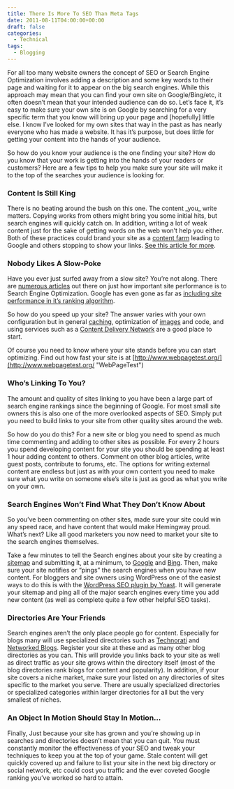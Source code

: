 ```yaml
---
title: There Is More To SEO Than Meta Tags
date: 2011-08-11T04:00:00+00:00
draft: false
categories:
  - Technical
tags:
  - Blogging
---
```


For all too many website owners the concept of SEO or Search Engine Optimization involves adding a description and some key words to their page and waiting for it to appear on the big search engines. While this approach may mean that you can find your own site on Google/Bing/etc, it often doesn’t mean that your intended audience can do so. Let’s face it, it’s easy to make sure your own site is on Google by searching for a very specific term that you know will bring up your page and [hopefully] little else. I know I’ve looked for my own sites that way in the past as has nearly everyone who has made a website. It has it’s purpose, but does little for getting your content into the hands of your audience.

So how do you know your audience is the one finding your site? How do you know that your work is getting into the hands of your readers or customers? Here are a few tips to help you make sure your site will make it to the top of the searches your audience is looking for.

### Content Is Still King

There is no beating around the bush on this one. The content \_you\_ write matters. Copying works from others might bring you some initial hits, but search engines will quickly catch on. In addition, writing a lot of weak content just for the sake of getting words on the web won’t help you either. Both of these practices could brand your site as a [content farm](http://en.wikipedia.org/wiki/Content_farm "Content Farms on Wikipedia") leading to Google and others stopping to show your links. [See this article for more](http://searchengineland.com/google-forecloses-on-content-farms-with-farmer-algorithm-update-66071 "Google Forecloses On Content Farms With “Panda” Algorithm Update ").

### Nobody Likes A Slow-Poke

Have you ever just surfed away from a slow site? You’re not along. There are [numerous articles](http://mashable.com/2011/04/06/site-speed/ "Why Websites Are Slow & Why Speed Really Matters [INFOGRAPHIC]") out there on just how important site performance is to Search Engine Optimization. Google has even gone as far as [including site performance in it’s ranking algorithm](http://googlewebmastercentral.blogspot.com/2010/04/using-site-speed-in-web-search-ranking.html "Using Site Speed In Web Search Ranking").

So how do you speed up your site? The answer varies with your own configuration but in general [caching](http://en.wikipedia.org/wiki/Web_cache "Web Caching on Wikipedia"), optimization of [images](http://www.websiteoptimization.com/speed/12/ "Optimizing Web Graphics") and code, and using services such as a [Content Delivery Network](http://en.wikipedia.org/wiki/Content_delivery_network "Content Delivery Network on Wikipedia") are a good place to start.

Of course you need to know where your site stands before you can start optimizing. Find out how fast your site is at [http://www.webpagetest.org/](http://www.webpagetest.org/ "WebPageTest")

### Who’s Linking To You?

The amount and quality of sites linking to you have been a large part of search engine rankings since the beginning of Google. For most small site owners this is also one of the more overlooked aspects of SEO. Simply put you need to build links to your site from other quality sites around the web.

So how do you do this? For a new site or blog you need to spend as much time commenting and adding to other sites as possible. For every 2 hours you spend developing content for your site you should be spending at least 1 hour adding content to others. Comment on other blog articles, write guest posts, contribute to forums, etc. The options for writing external content are endless but just as with your own content you need to make sure what you write on someone else’s site is just as good as what you write on your own.

### Search Engines Won’t Find What They Don’t Know About

So you’ve been commenting on other sites, made sure your site could win any speed race, and have content that would make Hemingway proud. What’s next?  Like all good marketers you now need to market your site to the search engines themselves.

Take a few minutes to tell the Search engines about your site by creating a [sitemap](http://en.wikipedia.org/wiki/Site_map "Sitemap on Wikipedia") and submitting it, at a minimum, to [Google](http://www.google.com/webmasters/ "Google Webmaster Central") and [Bing](https://www.bing.com/toolbox/webmaster "Yahoo Site Explorer"). Then, make sure your site notifies or “pings” the search engines when you have new content. For bloggers and site owners using WordPress one of the easiest ways to do this is with the [WordPress SEO plugin by Yoast](http://yoast.com/wordpress/seo/ "Wordpress SEO plugin at Yoast.com"). It will generate your sitemap and ping all of the major search engines every time you add new content (as well as complete quite a few other helpful SEO tasks).

### Directories Are Your Friends

Search engines aren’t the only place people go for content. Especially for blogs many will use specialized directories such as [Technorati](http://technorati.com/ "Technorati") and [Networked Blogs](https://apps.facebook.com/blognetworks/index.php "Networked Blogs on Facebook"). Register your site at these and as many other blog directories as you can. This will provide you links back to your site as well as direct traffic as your site grows within the directory itself (most of the blog directories rank blogs for content and popularity). In addition, if your site covers a niche market, make sure your listed on any directories of sites specific to the market you serve. There are usually specialized directories or specialized categories within larger directories for all but the very smallest of niches.

### An Object In Motion Should Stay In Motion…

Finally, Just because your site has grown and you’re showing up in searches and directories doesn’t mean that you can quit. You must constantly monitor the effectiveness of your SEO and tweak your techniques to keep you at the top of your game. Stale content will get quickly covered up and failure to list your site in the next big directory or social network, etc could cost you traffic and the ever coveted Google ranking you’ve worked so hard to attain.
